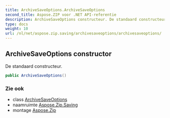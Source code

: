 ```yaml
---
title: ArchiveSaveOptions.ArchiveSaveOptions
second_title: Aspose.ZIP voor .NET API-referentie
description: ArchiveSaveOptions constructeur. De standaard constructeur.
type: docs
weight: 10
url: /nl/net/aspose.zip.saving/archivesaveoptions/archivesaveoptions/
---
```

## ArchiveSaveOptions constructor

De standaard constructeur.

```csharp
public ArchiveSaveOptions()
```

### Zie ook

* class [ArchiveSaveOptions](../)
* naamruimte [Aspose.Zip.Saving](../../archivesaveoptions/)
* montage [Aspose.Zip](../../../)


